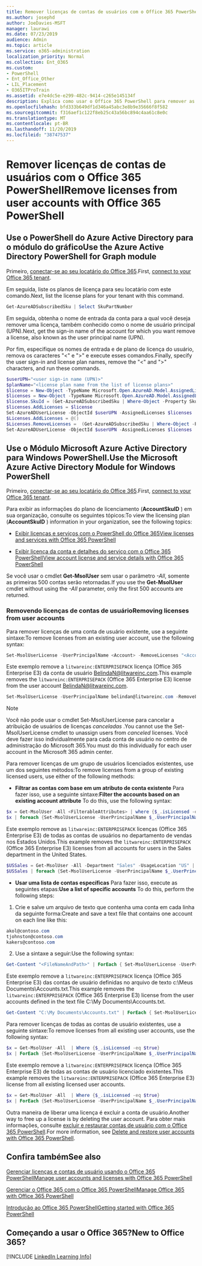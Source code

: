 ```yaml
---
title: Remover licenças de contas de usuários com o Office 365 PowerShell
ms.author: josephd
author: JoeDavies-MSFT
manager: laurawi
ms.date: 07/23/2019
audience: Admin
ms.topic: article
ms.service: o365-administration
localization_priority: Normal
ms.collection: Ent_O365
ms.custom:
- PowerShell
- Ent_Office_Other
- LIL_Placement
- O365ITProTrain
ms.assetid: e7e4dc5e-e299-482c-9414-c265e145134f
description: Explica como usar o Office 365 PowerShell para remover as licenças do Office 365 que foram previamente atribuídas aos usuários.
ms.openlocfilehash: bfd333b649df1d346a45abc3e8b9e35666f8f582
ms.sourcegitcommit: f316aef1c122f8eb25c43a56bc894c4aa61c8e0c
ms.translationtype: MT
ms.contentlocale: pt-BR
ms.lasthandoff: 11/20/2019
ms.locfileid: "38747537"
---
```

# <a name="remove-licenses-from-user-accounts-with-office-365-powershell"></a><span data-ttu-id="6f1c3-103">Remover licenças de contas de usuários com o Office 365 PowerShell</span><span class="sxs-lookup"><span data-stu-id="6f1c3-103">Remove licenses from user accounts with Office 365 PowerShell</span></span>

## <a name="use-the-azure-active-directory-powershell-for-graph-module"></a><span data-ttu-id="6f1c3-104">Use o PowerShell do Azure Active Directory para o módulo do gráfico</span><span class="sxs-lookup"><span data-stu-id="6f1c3-104">Use the Azure Active Directory PowerShell for Graph module</span></span>

<span data-ttu-id="6f1c3-105">Primeiro, [conectar-se ao seu locatário do Office 365](connect-to-office-365-powershell.md#connect-with-the-azure-active-directory-powershell-for-graph-module).</span><span class="sxs-lookup"><span data-stu-id="6f1c3-105">First, [connect to your Office 365 tenant](connect-to-office-365-powershell.md#connect-with-the-azure-active-directory-powershell-for-graph-module).</span></span>
  

<span data-ttu-id="6f1c3-106">Em seguida, liste os planos de licença para seu locatário com este comando.</span><span class="sxs-lookup"><span data-stu-id="6f1c3-106">Next, list the license plans for your tenant with this command.</span></span>

```powershell
Get-AzureADSubscribedSku | Select SkuPartNumber
```

<span data-ttu-id="6f1c3-107">Em seguida, obtenha o nome de entrada da conta para a qual você deseja remover uma licença, também conhecido como o nome de usuário principal (UPN).</span><span class="sxs-lookup"><span data-stu-id="6f1c3-107">Next, get the sign-in name of the account for which you want remove a license, also known as the user principal name (UPN).</span></span>

<span data-ttu-id="6f1c3-108">Por fim, especifique os nomes de entrada e de plano de licença do usuário, remova os caracteres "<" e ">" e execute esses comandos.</span><span class="sxs-lookup"><span data-stu-id="6f1c3-108">Finally, specify the user sign-in and license plan names, remove the "<" and ">" characters, and run these commands.</span></span>

```powershell
$userUPN="<user sign-in name (UPN)>"
$planName="<license plan name from the list of license plans>"
$license = New-Object -TypeName Microsoft.Open.AzureAD.Model.AssignedLicense
$licenses = New-Object -TypeName Microsoft.Open.AzureAD.Model.AssignedLicenses
$license.SkuId = (Get-AzureADSubscribedSku | Where-Object -Property SkuPartNumber -Value $planName -EQ).SkuID
$licenses.AddLicenses = $license
Set-AzureADUserLicense -ObjectId $userUPN -AssignedLicenses $licenses
$Licenses.AddLicenses = @()
$Licenses.RemoveLicenses =  (Get-AzureADSubscribedSku | Where-Object -Property SkuPartNumber -Value $planName -EQ).SkuID
Set-AzureADUserLicense -ObjectId $userUPN -AssignedLicenses $licenses
```

## <a name="use-the-microsoft-azure-active-directory-module-for-windows-powershell"></a><span data-ttu-id="6f1c3-109">Use o Módulo Microsoft Azure Active Directory para Windows PowerShell.</span><span class="sxs-lookup"><span data-stu-id="6f1c3-109">Use the Microsoft Azure Active Directory Module for Windows PowerShell</span></span>

<span data-ttu-id="6f1c3-110">Primeiro, [conectar-se ao seu locatário do Office 365](connect-to-office-365-powershell.md#connect-with-the-microsoft-azure-active-directory-module-for-windows-powershell).</span><span class="sxs-lookup"><span data-stu-id="6f1c3-110">First, [connect to your Office 365 tenant](connect-to-office-365-powershell.md#connect-with-the-microsoft-azure-active-directory-module-for-windows-powershell).</span></span>

   
<span data-ttu-id="6f1c3-111">Para exibir as informações do plano de licenciamento (**AccountSkuID** ) em sua organização, consulte os seguintes tópicos:</span><span class="sxs-lookup"><span data-stu-id="6f1c3-111">To view the licensing plan (**AccountSkuID** ) information in your organization, see the following topics:</span></span>
    
  - [<span data-ttu-id="6f1c3-112">Exibir licenças e serviços com o PowerShell do Office 365</span><span class="sxs-lookup"><span data-stu-id="6f1c3-112">View licenses and services with Office 365 PowerShell</span></span>](view-licenses-and-services-with-office-365-powershell.md)
    
  - [<span data-ttu-id="6f1c3-113">Exibir licença da conta e detalhes do serviço com o Office 365 PowerShell</span><span class="sxs-lookup"><span data-stu-id="6f1c3-113">View account license and service details with Office 365 PowerShell</span></span>](view-account-license-and-service-details-with-office-365-powershell.md)
    
<span data-ttu-id="6f1c3-114">Se você usar o cmdlet **Get-MsolUser** sem usar o parâmetro _-All_, somente as primeiras 500 contas serão retornadas.</span><span class="sxs-lookup"><span data-stu-id="6f1c3-114">If you use the **Get-MsolUser** cmdlet without using the _-All_ parameter, only the first 500 accounts are returned.</span></span>
    
### <a name="removing-licenses-from-user-accounts"></a><span data-ttu-id="6f1c3-115">Removendo licenças de contas de usuário</span><span class="sxs-lookup"><span data-stu-id="6f1c3-115">Removing licenses from user accounts</span></span>

<span data-ttu-id="6f1c3-116">Para remover licenças de uma conta de usuário existente, use a seguinte sintaxe:</span><span class="sxs-lookup"><span data-stu-id="6f1c3-116">To remove licenses from an existing user account, use the following syntax:</span></span>
  
```powershell
Set-MsolUserLicense -UserPrincipalName <Account> -RemoveLicenses "<AccountSkuId1>", "<AccountSkuId2>"...
```

<span data-ttu-id="6f1c3-117">Este exemplo remove a `litwareinc:ENTERPRISEPACK` licença (Office 365 Enterprise E3) da conta de usuário BelindaN@litwareinc.com.</span><span class="sxs-lookup"><span data-stu-id="6f1c3-117">This example removes the `litwareinc:ENTERPRISEPACK` (Office 365 Enterprise E3) license from the user account BelindaN@litwareinc.com.</span></span>
  
```powershell
Set-MsolUserLicense -UserPrincipalName belindan@litwareinc.com -RemoveLicenses "litwareinc:ENTERPRISEPACK"
```

>[!Note]
><span data-ttu-id="6f1c3-118">Você não pode usar o cmdlet Set-MsolUserLicense para cancelar a atribuição de usuários de licenças *canceladas* .</span><span class="sxs-lookup"><span data-stu-id="6f1c3-118">You cannot use the Set-MsolUserLicense cmdlet to unassign users from *canceled* licenses.</span></span> <span data-ttu-id="6f1c3-119">Você deve fazer isso individualmente para cada conta de usuário no centro de administração do Microsoft 365.</span><span class="sxs-lookup"><span data-stu-id="6f1c3-119">You must do this individually for each user account in the Microsoft 365 admin center.</span></span>
>

<span data-ttu-id="6f1c3-120">Para remover licenças de um grupo de usuários licenciados existentes, use um dos seguintes métodos:</span><span class="sxs-lookup"><span data-stu-id="6f1c3-120">To remove licenses from a group of existing licensed users, use either of the following methods:</span></span>
  
- <span data-ttu-id="6f1c3-121">**Filtrar as contas com base em um atributo de conta existente** Para fazer isso, use a seguinte sintaxe:</span><span class="sxs-lookup"><span data-stu-id="6f1c3-121">**Filter the accounts based on an existing account attribute** To do this, use the following syntax:</span></span>
    
```powershell
$x = Get-MsolUser -All <FilterableAttributes> | where {$_.isLicensed -eq $true}
$x | foreach {Set-MsolUserLicense -UserPrincipalName $_.UserPrincipalName -RemoveLicenses "<AccountSkuId1>", "<AccountSkuId2>"...}
```

<span data-ttu-id="6f1c3-122">Este exemplo remove as `litwareinc:ENTERPRISEPACK` licenças (Office 365 Enterprise E3) de todas as contas de usuários no departamento de vendas nos Estados Unidos.</span><span class="sxs-lookup"><span data-stu-id="6f1c3-122">This example removes the  `litwareinc:ENTERPRISEPACK` (Office 365 Enterprise E3) licenses from all accounts for users in the Sales department in the United States.</span></span>
    
```powershell
$USSales = Get-MsolUser -All -Department "Sales" -UsageLocation "US" | where {$_.isLicensed -eq $true}
$USSales | foreach {Set-MsolUserLicense -UserPrincipalName $_.UserPrincipalName -RemoveLicenses "litwareinc:ENTERPRISEPACK"}
```

- <span data-ttu-id="6f1c3-123">**Usar uma lista de contas específicas** Para fazer isso, execute as seguintes etapas:</span><span class="sxs-lookup"><span data-stu-id="6f1c3-123">**Use a list of specific accounts** To do this, perform the following steps:</span></span>
    
1. <span data-ttu-id="6f1c3-124">Crie e salve um arquivo de texto que contenha uma conta em cada linha da seguinte forma:</span><span class="sxs-lookup"><span data-stu-id="6f1c3-124">Create and save a text file that contains one account on each line like this:</span></span>
    
  ```powershell
akol@contoso.com
tjohnston@contoso.com
kakers@contoso.com
  ```

2. <span data-ttu-id="6f1c3-125">Use a sintaxe a seguir:</span><span class="sxs-lookup"><span data-stu-id="6f1c3-125">Use the following syntax:</span></span>
    
  ```powershell
  Get-Content "<FileNameAndPath>" | ForEach { Set-MsolUserLicense -UserPrincipalName $_ -RemoveLicenses "<AccountSkuId1>", "<AccountSkuId2>"... }
  ```

<span data-ttu-id="6f1c3-126">Este exemplo remove a `litwareinc:ENTERPRISEPACK` licença (Office 365 Enterprise E3) das contas de usuário definidas no arquivo de texto c:\Meus Documents\Accounts.txt.</span><span class="sxs-lookup"><span data-stu-id="6f1c3-126">This example removes the  `litwareinc:ENTERPRISEPACK` (Office 365 Enterprise E3) license from the user accounts defined in the text file C:\My Documents\Accounts.txt.</span></span>
    
  ```powershell
  Get-Content "C:\My Documents\Accounts.txt" | ForEach { Set-MsolUserLicense -UserPrincipalName $_ -RemoveLicenses "litwareinc:ENTERPRISEPACK" }
  ```

<span data-ttu-id="6f1c3-127">Para remover licenças de todas as contas de usuário existentes, use a seguinte sintaxe:</span><span class="sxs-lookup"><span data-stu-id="6f1c3-127">To remove licenses from all existing user accounts, use the following syntax:</span></span>
  
```powershell
$x = Get-MsolUser -All  | Where {$_.isLicensed -eq $true}
$x | ForEach {Set-MsolUserLicense -UserPrincipalName $_.UserPrincipalName -RemoveLicenses "<AccountSkuId1>", "<AccountSkuId2>"...}
```

<span data-ttu-id="6f1c3-128">Este exemplo remove a `litwareinc:ENTERPRISEPACK` licença (Office 365 Enterprise E3) de todas as contas de usuário licenciado existentes.</span><span class="sxs-lookup"><span data-stu-id="6f1c3-128">This example removes the  `litwareinc:ENTERPRISEPACK` (Office 365 Enterprise E3) license from all existing licensed user accounts.</span></span>
  
```powershell
$x = Get-MsolUser -All  | Where {$_.isLicensed -eq $true}
$x | ForEach {Set-MsolUserLicense -UserPrincipalName $_.UserPrincipalName -RemoveLicenses "litwareinc:ENTERPRISEPACK"}
```

<span data-ttu-id="6f1c3-129">Outra maneira de liberar uma licença é excluir a conta de usuário.</span><span class="sxs-lookup"><span data-stu-id="6f1c3-129">Another way to free up a license is by deleting the user account.</span></span> <span data-ttu-id="6f1c3-130">Para obter mais informações, consulte [excluir e restaurar contas de usuário com o Office 365 PowerShell](delete-and-restore-user-accounts-with-office-365-powershell.md).</span><span class="sxs-lookup"><span data-stu-id="6f1c3-130">For more information, see [Delete and restore user accounts with Office 365 PowerShell](delete-and-restore-user-accounts-with-office-365-powershell.md).</span></span>
  
## <a name="see-also"></a><span data-ttu-id="6f1c3-131">Confira também</span><span class="sxs-lookup"><span data-stu-id="6f1c3-131">See also</span></span>

[<span data-ttu-id="6f1c3-132">Gerenciar licenças e contas de usuário usando o Office 365 PowerShell</span><span class="sxs-lookup"><span data-stu-id="6f1c3-132">Manage user accounts and licenses with Office 365 PowerShell</span></span>](manage-user-accounts-and-licenses-with-office-365-powershell.md)
  
[<span data-ttu-id="6f1c3-133">Gerenciar o Office 365 com o Office 365 PowerShell</span><span class="sxs-lookup"><span data-stu-id="6f1c3-133">Manage Office 365 with Office 365 PowerShell</span></span>](manage-office-365-with-office-365-powershell.md)
  
[<span data-ttu-id="6f1c3-134">Introdução ao Office 365 PowerShell</span><span class="sxs-lookup"><span data-stu-id="6f1c3-134">Getting started with Office 365 PowerShell</span></span>](getting-started-with-office-365-powershell.md)

    
## <a name="new-to-office-365"></a><span data-ttu-id="6f1c3-135">Começando a usar o Office 365?</span><span class="sxs-lookup"><span data-stu-id="6f1c3-135">New to Office 365?</span></span>

[!INCLUDE [LinkedIn Learning Info](../common/office/linkedin-learning-info.md)]
   

